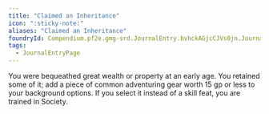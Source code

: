 ```yaml
---
title: "Claimed an Inheritance"
icon: ":sticky-note:"
aliases: "Claimed an Inheritance"
foundryId: Compendium.pf2e.gmg-srd.JournalEntry.bvhckAGjcCJVs0jn.JournalEntryPage.VbUtzCOlfsHKwKfR
tags:
  - JournalEntryPage
---
```

You were bequeathed great wealth or property at an early age. You retained some of it; add a piece of common adventuring gear worth 15 gp or less to your background options. If you select it instead of a skill feat, you are trained in Society.